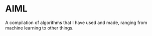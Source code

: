 # AIML
A compilation of algorithms that I have used and made, ranging from machine learning to other things.

